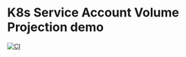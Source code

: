 # K8s Service Account Volume Projection demo

[![CI](https://github.com/primozh/k8s-sa-volume-demo/actions/workflows/main.yml/badge.svg)](https://github.com/primozh/k8s-sa-volume-demo/actions/workflows/main.yml)
